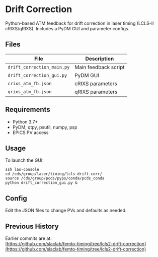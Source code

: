 # Drift Correction

Python-based ATM feedback for drift correction in laser timing (LCLS-II cRIXS/qRIXS). Includes a PyDM GUI and parameter configs.

## Files

| File                        | Description                       |
|-----------------------------|-----------------------------------|
| `drift_correction_main.py`  | Main feedback script              |
| `drift_correction_gui.py`   | PyDM GUI                          |
| `crixs_atm_fb.json`         | cRIXS parameters                  |
| `qrixs_atm_fb.json`         | qRIXS parameters                  |

## Requirements

- Python 3.7+
- PyDM, qtpy, psutil, numpy, psp
- EPICS PV access

## Usage

To launch the GUI:

```
ssh las-console
cd /cds/group/laser/timing/lcls-drift-corr/
source /cds/group/pcds/pyps/conda/pcds_conda
python drift_correction_gui.py &
```

## Config

Edit the JSON files to change PVs and defaults as needed.

## Previous History

Earlier commits are at:  
[https://github.com/slaclab/femto-timing/tree/lcls2-drift-correction](https://github.com/slaclab/femto-timing/tree/lcls2-drift-correction)
